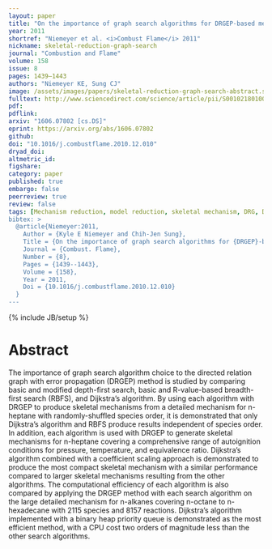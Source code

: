 ```yaml
---
layout: paper
title: "On the importance of graph search algorithms for DRGEP-based mechanism reduction methods"
year: 2011
shortref: "Niemeyer et al. <i>Combust Flame</i> 2011"
nickname: skeletal-reduction-graph-search
journal: "Combustion and Flame"
volume: 158
issue: 8
pages: 1439–1443
authors: "Niemeyer KE, Sung CJ"
image: /assets/images/papers/skeletal-reduction-graph-search-abstract.svg
fulltext: http://www.sciencedirect.com/science/article/pii/S0010218010003640
pdf:
pdflink:
arxiv: "1606.07802 [cs.DS]"
eprint: https://arxiv.org/abs/1606.07802
github:
doi: "10.1016/j.combustflame.2010.12.010"
dryad_doi:
altmetric_id:
figshare:
category: paper
published: true
embargo: false
peerreview: true
review: false
tags: [Mechanism reduction, model reduction, skeletal mechanism, DRG, DRGEP, graph search algorithm, Dijkstra's algorithm]
bibtex: >
  @article{Niemeyer:2011,
    Author = {Kyle E Niemeyer and Chih-Jen Sung},
    Title = {On the importance of graph search algorithms for {DRGEP}-based mechanism reduction methods},
    Journal = {Combust. Flame},
    Number = {8},
    Pages = {1439--1443},
    Volume = {158},
    Year = 2011,
    Doi = {10.1016/j.combustflame.2010.12.010}
  }
---
```

{% include JB/setup %}

# Abstract

The importance of graph search algorithm choice to the directed relation graph with error propagation (DRGEP) method is studied by comparing basic and modified depth-first search, basic and R-value-based breadth-first search (RBFS), and Dijkstra’s algorithm. By using each algorithm with DRGEP to produce skeletal mechanisms from a detailed mechanism for n-heptane with randomly-shuffled species order, it is demonstrated that only Dijkstra’s algorithm and RBFS produce results independent of species order. In addition, each algorithm is used with DRGEP to generate skeletal mechanisms for n-heptane covering a comprehensive range of autoignition conditions for pressure, temperature, and equivalence ratio. Dijkstra’s algorithm combined with a coefficient scaling approach is demonstrated to produce the most compact skeletal mechanism with a similar performance compared to larger skeletal mechanisms resulting from the other algorithms. The computational efficiency of each algorithm is also compared by applying the DRGEP method with each search algorithm on the large detailed mechanism for n-alkanes covering n-octane to n-hexadecane with 2115 species and 8157 reactions. Dijkstra’s algorithm implemented with a binary heap priority queue is demonstrated as the most efficient method, with a CPU cost two orders of magnitude less than the other search algorithms.

